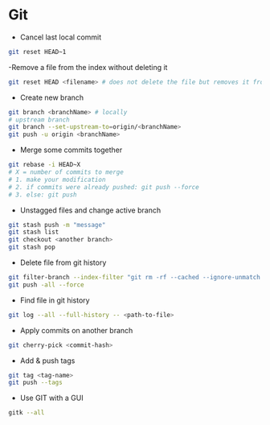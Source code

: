 # Git

- Cancel last local commit

```bash
git reset HEAD~1
```

-Remove a file from the index without deleting it

```bash
git reset HEAD <filename> # does not delete the file but removes it from the index
```

- Create new branch

```bash
git branch <branchName> # locally
# upstream branch
git branch --set-upstream-to=origin/<branchName>
git push -u origin <branchName>
```


- Merge some commits together

```bash
git rebase -i HEAD~X
# X = number of commits to merge
# 1. make your modification
# 2. if commits were already pushed: git push --force
# 3. else: git push
```

- Unstagged files and change active branch

```bash
git stash push -m "message"
git stash list
git checkout <another branch>
git stash pop
```

- Delete file from git history

```bash
git filter-branch --index-filter "git rm -rf --cached --ignore-unmatch <path-to-file>" HEAD
git push -all --force
```

- Find file in git history

```bash
git log --all --full-history -- <path-to-file>
```

- Apply commits on another branch

```bash
git cherry-pick <commit-hash>
```

- Add & push tags

```bash
git tag <tag-name>
git push --tags
```


- Use GIT with a GUI

```bash
gitk --all
```

